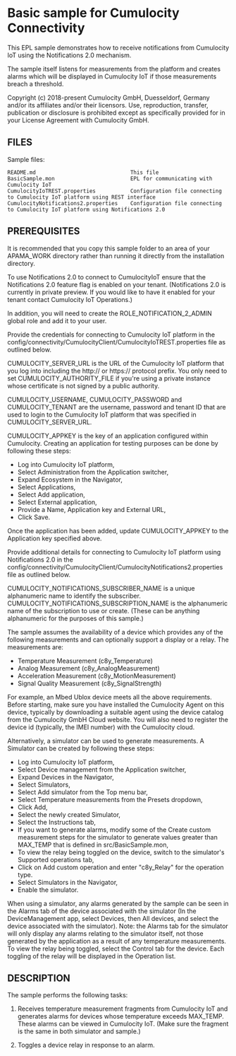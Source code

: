 # Basic sample for Cumulocity Connectivity

   This EPL sample demonstrates how to receive notifications from Cumulocity IoT using 
   the Notifications 2.0 mechanism. 
   
   The sample itself listens for measurements from the platform and creates alarms which will be displayed 
   in Cumulocity IoT if those measurements breach a threshold.

   Copyright (c) 2018-present Cumulocity GmbH, Duesseldorf, Germany and/or its affiliates and/or their licensors.
   Use, reproduction, transfer, publication or disclosure is prohibited except as specifically provided for in your License Agreement with Cumulocity GmbH.


## FILES

  Sample files:

    README.md                              This file
    BasicSample.mon                        EPL for communicating with Cumulocity IoT
    CumulocityIoTREST.properties           Configuration file connecting to Cumulocity IoT platform using REST interface
    CumulocityNotifications2.properties    Configuration file connecting to Cumulocity IoT platform using Notifications 2.0

## PREREQUISITES

   It is recommended that you copy this sample folder to an area of your APAMA_WORK directory rather
   than running it directly from the installation directory.

   To use Notifications 2.0 to connect to CumulocityIoT ensure that the Notifications 2.0
   feature flag is enabled on your tenant. (Notifications 2.0 is currently in private preview.
   If you would like to have it enabled for your tenant contact Cumulocity IoT Operations.)
   
   In addition, you will need to create the ROLE_NOTIFICATION_2_ADMIN global role and add it 
   to your user.

   Provide the credentials for connecting to Cumulocity IoT platform in the 
   config/connectivity/CumulocityClient/CumulocityIoTREST.properties file as outlined below.
   
   CUMULOCITY_SERVER_URL is the URL of the Cumulocity IoT platform that you log into including the
   http:// or https:// protocol prefix. You only need to set CUMULOCITY_AUTHORITY_FILE if you're using 
   a private instance whose certificate is not signed by a public authority.
   
   CUMULOCITY_USERNAME, CUMULOCITY_PASSWORD and CUMULOCITY_TENANT are the username, password and tenant 
   ID that are used to login to the Cumulocity IoT platform that was specified in CUMULOCITY_SERVER_URL.
   
   CUMULOCITY_APPKEY is the key of an application configured within Cumulocity. Creating an application 
   for testing purposes can be done by following these steps:
   
   * Log into Cumulocity IoT platform, 
   * Select Administration from the Application switcher,
   * Expand Ecosystem in the Navigator,
   * Select Applications,
   * Select Add application,
   * Select External application,
   * Provide a Name, Application key and External URL,
   * Click Save. 
     
   Once the application has been added, update CUMULOCITY_APPKEY to the Application key specified above.

   Provide additional details for connecting to Cumulocity IoT platform using Notifications 2.0
   in the config/connectivity/CumulocityClient/CumulocityNotifications2.properties file as outlined below.

   CUMULOCITY_NOTIFICATIONS_SUBSCRIBER_NAME is a unique alphanumeric name to identify the subscriber. 
   CUMULOCITY_NOTIFICATIONS_SUBSCRIPTION_NAME is the alphanumeric name of the subscription to use or create. 
   (These can be anything alphanumeric for the purposes of this sample.)
   

   The sample assumes the availability of a device which provides any of the following measurements and 
   can optionally support a display or a relay. The measurements are: 

   - Temperature Measurement (c8y_Temperature)
   - Analog Measurement (c8y_AnalogMeasurement)
   - Acceleration Measurement (c8y_MotionMeasurement)
   - Signal Quality Measurement (c8y_SignalStrength)

   For example, an Mbed Ublox device meets all the above requirements. Before starting, make sure you 
   have installed the Cumulocity Agent on this device, typically by downloading a suitable agent using 
   the device catalog from the Cumulocity GmbH Cloud website. You will also need to register the device id 
   (typically, the IMEI number) with the Cumulocity cloud. 
     
   Alternatively, a simulator can be used to generate measurements. A Simulator can be created by 
   following these steps:
     
   * Log into Cumulocity IoT platform, 
   * Select Device management from the Application switcher,
   * Expand Devices in the Navigator,
   * Select Simulators,
   * Select Add simulator from the Top menu bar,
   * Select Temperature measurements from the Presets dropdown,
   * Click Add, 
   * Select the newly created Simulator,
   * Select the Instructions tab,
   * If you want to generate alarms, modify some of the Create custom measurement steps for the
     simulator to generate values greater than MAX_TEMP that is defined in src/BasicSample.mon,
   * To view the relay being toggled on the device, switch to the simulator's Supported operations tab,
   * Click on Add custom operation and enter "c8y_Relay" for the operation type.
   * Select Simulators in the Navigator, 
   * Enable the simulator.
       
   When using a simulator, any alarms generated by the sample can be seen in the Alarms tab of the 
   device associated with the simulator (In the DeviceManagement app, select Devices, then All devices, and
   select the device associated with the simulator). Note: the Alarms tab for the simulator will
   only display any alarms relating to the simulator itself, not those generated by the application 
   as a result of any temperature measurements. To view the relay being toggled, select the Control
   tab for the device. Each toggling of the relay will be displayed in the Operation list.

## DESCRIPTION

   The sample performs the following tasks:                                                

   1. Receives temperature measurement fragments from Cumulocity IoT and generates alarms for devices 
      whose temperature exceeds MAX_TEMP. These alarms can be viewed in Cumulocity IoT. (Make sure the 
      fragment is the same in both simulator and sample.)
         
   2. Toggles a device relay in response to an alarm.

